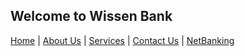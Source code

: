 ## Welcome to Wissen Bank 

[Home](https://vishmaster17.github.io/springbootproject) | [About Us](https://vishmaster17.github.io/springbootproject) | [Services](https://vishmaster17.github.io/springbootproject) | [Contact Us](https://vishmaster17.github.io/springbootproject) | [NetBanking](https://vishmaster17.github.io/springbootproject/login.html)
